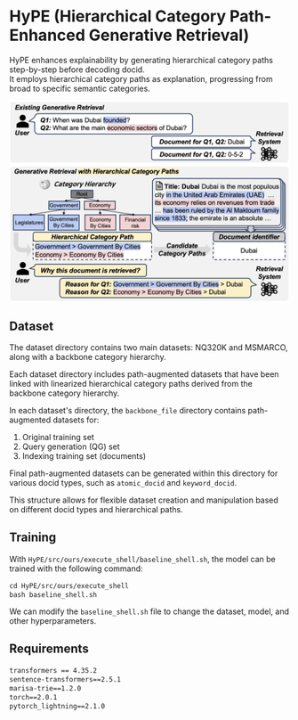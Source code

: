 # HyPE (Hierarchical Category Path-Enhanced Generative Retrieval)
HyPE enhances explainability by generating hierarchical category paths step-by-step before decoding docid.  
It employs hierarchical category paths as explanation, progressing from broad to specific semantic categories.

<img src="./asset/figure1.png" width="600">


## Dataset
The dataset directory contains two main datasets: NQ320K and MSMARCO, along with a backbone category hierarchy.

Each dataset directory includes path-augmented datasets that have been linked with linearized hierarchical category paths derived from the backbone category hierarchy.

In each dataset's directory, the `backbone_file` directory contains path-augmented datasets for:
1. Original training set
2. Query generation (QG) set
3. Indexing training set (documents)

Final path-augmented datasets can be generated within this directory for various docid types, such as `atomic_docid` and `keyword_docid`.

This structure allows for flexible dataset creation and manipulation based on different docid types and hierarchical paths.



## Training
With `HyPE/src/ours/execute_shell/baseline_shell.sh`, the model can be trained with the following command:
```
cd HyPE/src/ours/execute_shell
bash baseline_shell.sh
```

We can modify the `baseline_shell.sh` file to change the dataset, model, and other hyperparameters.




## Requirements
```
transformers == 4.35.2
sentence-transformers==2.5.1
marisa-trie==1.2.0
torch==2.0.1
pytorch_lightning==2.1.0
```